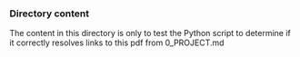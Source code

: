 ### Directory content

The content in this directory is only to test the Python script to determine if it correctly resolves links to this pdf from 0_PROJECT.md

